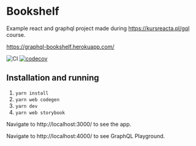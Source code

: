 # Bookshelf

Example react and graphql project made during https://kursreacta.pl/gql course.

https://graphql-bookshelf.herokuapp.com/

![CI](https://github.com/lucassus/bookshelf/workflows/CI/badge.svg)
[![codecov](https://codecov.io/gh/lucassus/bookshelf/branch/master/graph/badge.svg)](https://codecov.io/gh/lucassus/bookshelf)

## Installation and running

1. `yarn install`
2. `yarn web codegen`
3. `yarn dev`
4. `yarn web storybook`

Navigate to http://localhost:3000/ to see the app.

Navigate to http://localhost:4000/ to see GraphQL Playground.
